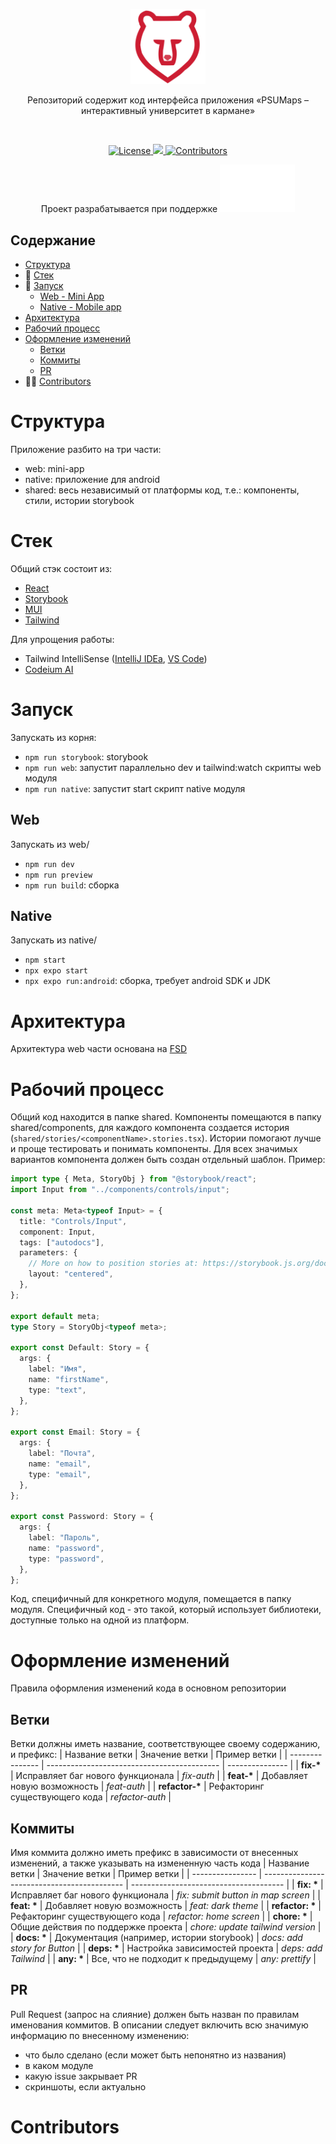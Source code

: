 <p align="center">
  <a href="https://psumaps.tilda.ws/">
    <picture>
      <source media="(prefers-color-scheme: dark)" srcset="shared/assets/icon.svg">
      <img src="shared/assets/icon.svg" alt="PSUMaps" width="120" />
    </picture>
  </a>
</p>
<p align="center">Репозиторий содержит код интерфейса приложения «PSUMaps – интерактивный университет в кармане»</p>
<br/>
<p align="center">
  <a href="https://github.com/psumaps/mini-app/blob/main/LICENSE">
    <img src="https://img.shields.io/github/license/psumaps/mini-app.svg" alt="License" />
  </a>
  <a href="https://t.me/psumaps">
    <img src="https://img.shields.io/badge/Telegram-2CA5E0?style=for-the-badge&logo=telegram&logoColor=white&longCache=true&style=flat" />
  </a>
  <a href="https://github.com/PSUMaps/mini-app/graphs/contributors">
    <img src="https://img.shields.io/github/all-contributors/psumaps/mini-app" alt="Contributors"/>
  </a>
</p>

<p align="center">
    Проект разрабатывается при поддержке
    <a href="https://vk.com/molcentre_psu">
        <picture>
          <source media="(prefers-color-scheme: dark)" srcset="shared/assets/ypc-icon.svg">
          <img src="shared/assets/ypc-icon.svg" alt="PSUMaps" width="120" />
        </picture>
    </a>
</p>

## Содержание

- [Структура](#Структура)
- 📒 [Стек](#Стек)
- 🚀 [Запуск](#Запуск)
    - [Web - Mini App](#Web)
    - [Native - Mobile app](#Native)
- [Архитектура](#Архитектура)
- [Рабочий процесс](#Рабочий-процесс)
- [Оформление изменений](#Оформление-изменений)
    - [Ветки](#Ветки)
    - [Коммиты](#Коммиты)
    - [PR](#PR)
- 👨‍💻 [Contributors](#Contributors)


# Структура

Приложение разбито на три части:

- web: mini-app
- native: приложение для android
- shared: весь независимый от платформы код, т.е.: компоненты, стили, истории storybook

# Стек

Общий стэк состоит из:

- [React](https://react.dev)
- [Storybook](https://storybook.js.org)
- [MUI](https://mui.com)
- [Tailwind](https://tailwindcss.com)

Для упрощения работы:
- Tailwind IntelliSense ([IntelliJ IDEa](https://plugins.jetbrains.com/plugin/15260-tailwind-intellisense), [VS Code](https://marketplace.visualstudio.com/items?itemName=bradlc.vscode-tailwindcss))
- [Codeium AI](https://codeium.com)

# Запуск

Запускать из корня:
- `npm run storybook`: storybook
- `npm run web`: запустит параллельно dev и tailwind:watch скрипты web модуля
- `npm run native`: запустит start скрипт native модуля

## Web

Запускать из web/
- `npm run dev`
- `npm run preview`
- `npm run build`: сборка

## Native

Запускать из native/
- `npm start`
- `npx expo start`
- `npx expo run:android`: сборка, требует android SDK и JDK

# Архитектура

Архитектура web части основана на [FSD](https://feature-sliced.design/)

# Рабочий процесс

Общий код находится в папке shared. Компоненты помещаются в папку shared/components, для каждого компонента создается история (`shared/stories/<componentName>.stories.tsx`). Истории помогают лучше и проще тестировать и понимать компоненты. Для всех значимых вариантов компонента должен быть создан отдельный шаблон. Пример:

```typescript
import type { Meta, StoryObj } from "@storybook/react";
import Input from "../components/controls/input";

const meta: Meta<typeof Input> = {
  title: "Controls/Input",
  component: Input,
  tags: ["autodocs"],
  parameters: {
    // More on how to position stories at: https://storybook.js.org/docs/configure/story-layout
    layout: "centered",
  },
};

export default meta;
type Story = StoryObj<typeof meta>;

export const Default: Story = {
  args: {
    label: "Имя",
    name: "firstName",
    type: "text",
  },
};

export const Email: Story = {
  args: {
    label: "Почта",
    name: "email",
    type: "email",
  },
};

export const Password: Story = {
  args: {
    label: "Пароль",
    name: "password",
    type: "password",
  },
};
```

Код, специфичный для конкретного модуля, помещается в папку модуля. Специфичный код - это такой, который использует библиотеки, доступные только на одной из платформ.

# Оформление изменений

Правила оформления изменений кода в основном репозитории

## Ветки

Ветки должны иметь название, соответствующее своему содержанию, и префикс:
| Название ветки  | Значение ветки                              | Пример ветки    |
| --------------- | ------------------------------------------- | --------------- |
| **fix-\***      | Исправляет баг нового функционала           | _fix-auth_      |
| **feat-\***     | Добавляет новую возможность                 | _feat-auth_     |
| **refactor-\*** | Рефакторинг существующего кода              | _refactor-auth_ |

## Коммиты

Имя коммита должно иметь префикс в зависимости от внесенных изменений, а также указывать на измененную часть кода
| Название ветки   | Значение ветки                              | Пример ветки                           |
| ---------------- | ------------------------------------------- | -------------------------------------- |
| **fix: \***      | Исправляет баг нового функционала           | _fix: submit button in map screen_     |
| **feat: \***     | Добавляет новую возможность                 | _feat: dark theme_                     |
| **refactor: \*** | Рефакторинг существующего кода              | _refactor: home screen_                |
| **chore: \***    | Общие действия по поддержке проекта         | _chore: update tailwind version_       |
| **docs: \***     | Документация (например, истории storybook)  | _docs: add story for Button_           |
| **deps: \***     | Настройка зависимостей проекта              | _deps: add Tailwind_                   |
| **any: \***      | Все, что не подходит к предыдущему          | _any: prettify_                        |

## PR

Pull Request (запрос на слияние) должен быть назван по правилам именования коммитов. В описании следует включить всю значимую информацию по внесенному изменению:

- что было сделано (если может быть непонятно из названия)
- в каком модуле
- какую issue закрывает PR
- скриншоты, если актуально

# Contributors

<!-- ALL-CONTRIBUTORS-LIST:START - Do not remove or modify this section -->
<!-- prettier-ignore-start -->
<!-- markdownlint-disable -->

<!-- markdownlint-restore -->
<!-- prettier-ignore-end -->

<!-- ALL-CONTRIBUTORS-LIST:END -->

